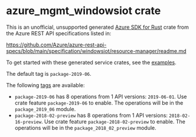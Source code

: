 # azure_mgmt_windowsiot crate

This is an unofficial, unsupported generated [Azure SDK for Rust](https://github.com/Azure/azure-sdk-for-rust/tree/legacy) crate from the Azure REST API specifications listed in:

https://github.com/Azure/azure-rest-api-specs/blob/main/specification/windowsiot/resource-manager/readme.md

To get started with these generated service crates, see the [examples](https://github.com/Azure/azure-sdk-for-rust/blob/legacy/services/README.md#examples).

The default tag is `package-2019-06`.

The following [tags](https://github.com/Azure/azure-sdk-for-rust/blob/legacy/services/tags.md) are available:

- `package-2019-06` has 8 operations from 1 API versions: `2019-06-01`. Use crate feature `package-2019-06` to enable. The operations will be in the `package_2019_06` module.
- `package-2018-02-preview` has 8 operations from 1 API versions: `2018-02-16-preview`. Use crate feature `package-2018-02-preview` to enable. The operations will be in the `package_2018_02_preview` module.